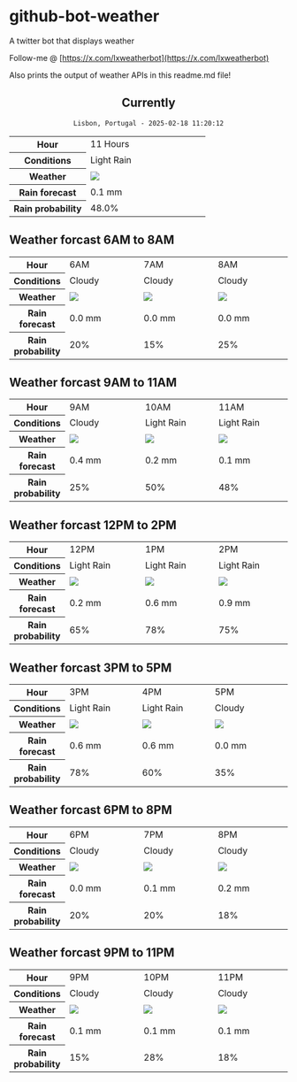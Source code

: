 # github-bot-weather
A twitter bot that displays weather

Follow-me @ [https://x.com/lxweatherbot](https://x.com/lxweatherbot)

Also prints the output of weather APIs in this readme.md file!

<div align="center">

## Currently
`Lisbon, Portugal - 2025-02-18 11:20:12`

<table>
    <tr>
        <th>Hour</th>
        <td>11 Hours</td>
    </tr>
    <tr>
        <th>Conditions</th>
        <td>Light Rain</td>
    </tr>
    <tr>
        <th>Weather</th>
        <td><img src="http://openweathermap.org/img/wn/10d@2x.png"/></td>
    </tr>
    <tr>
        <th>Rain forecast</th>
        <td width="200px">0.1 mm</td>
    </tr>
    <tr>
        <th>Rain probability</th>
        <td>48.0%</td>
    </tr>
</table>

</div>


## Weather forcast 6AM to 8AM


<table>
    <tr>
        <th>Hour</th>
        <td> 6AM </td><td> 7AM </td><td> 8AM </td>
    </tr>
    <tr>
        <th>Conditions</th>
        <td>Cloudy</td><td>Cloudy</td><td>Cloudy</td>
    </tr>
    <tr>
        <th>Weather</th>
        <td><img src="http://openweathermap.org/img/wn/03d@2x.png"/></td><td><img src="http://openweathermap.org/img/wn/03d@2x.png"/></td><td><img src="http://openweathermap.org/img/wn/03d@2x.png"/></td>
    </tr>
    <tr>
        <th>Rain forecast</th>
        <td width="200px">0.0 mm</td><td width="200px">0.0 mm</td><td width="200px">0.0 mm</td>
    </tr>
    <tr>
        <th>Rain probability</th>
        <td>20%</td><td>15%</td><td>25%</td>
    </tr>
</table>


## Weather forcast 9AM to 11AM


<table>
    <tr>
        <th>Hour</th>
        <td> 9AM </td><td> 10AM </td><td> 11AM </td>
    </tr>
    <tr>
        <th>Conditions</th>
        <td>Cloudy</td><td>Light Rain</td><td>Light Rain</td>
    </tr>
    <tr>
        <th>Weather</th>
        <td><img src="http://openweathermap.org/img/wn/03d@2x.png"/></td><td><img src="http://openweathermap.org/img/wn/10d@2x.png"/></td><td><img src="http://openweathermap.org/img/wn/10d@2x.png"/></td>
    </tr>
    <tr>
        <th>Rain forecast</th>
        <td width="200px">0.4 mm</td><td width="200px">0.2 mm</td><td width="200px">0.1 mm</td>
    </tr>
    <tr>
        <th>Rain probability</th>
        <td>25%</td><td>50%</td><td>48%</td>
    </tr>
</table>


## Weather forcast 12PM to 2PM


<table>
    <tr>
        <th>Hour</th>
        <td> 12PM </td><td> 1PM </td><td> 2PM </td>
    </tr>
    <tr>
        <th>Conditions</th>
        <td>Light Rain</td><td>Light Rain</td><td>Light Rain</td>
    </tr>
    <tr>
        <th>Weather</th>
        <td><img src="http://openweathermap.org/img/wn/10d@2x.png"/></td><td><img src="http://openweathermap.org/img/wn/10d@2x.png"/></td><td><img src="http://openweathermap.org/img/wn/10d@2x.png"/></td>
    </tr>
    <tr>
        <th>Rain forecast</th>
        <td width="200px">0.2 mm</td><td width="200px">0.6 mm</td><td width="200px">0.9 mm</td>
    </tr>
    <tr>
        <th>Rain probability</th>
        <td>65%</td><td>78%</td><td>75%</td>
    </tr>
</table>

## Weather forcast 3PM to 5PM

<table>
    <tr>
        <th>Hour</th>
        <td> 3PM </td><td> 4PM </td><td> 5PM </td>
    </tr>
    <tr>
        <th>Conditions</th>
        <td>Light Rain</td><td>Light Rain</td><td>Cloudy</td>
    </tr>
    <tr>
        <th>Weather</th>
        <td><img src="http://openweathermap.org/img/wn/10d@2x.png"/></td><td><img src="http://openweathermap.org/img/wn/10d@2x.png"/></td><td><img src="http://openweathermap.org/img/wn/03d@2x.png"/></td>
    </tr>
    <tr>
        <th>Rain forecast</th>
        <td width="200px">0.6 mm</td><td width="200px">0.6 mm</td><td width="200px">0.0 mm</td>
    </tr>
    <tr>
        <th>Rain probability</th>
        <td>78%</td><td>60%</td><td>35%</td>
    </tr>
</table>

## Weather forcast 6PM to 8PM

<table>
    <tr>
        <th>Hour</th>
        <td> 6PM </td><td> 7PM </td><td> 8PM </td>
    </tr>
    <tr>
        <th>Conditions</th>
        <td>Cloudy</td><td>Cloudy</td><td>Cloudy</td>
    </tr>
    <tr>
        <th>Weather</th>
        <td><img src="http://openweathermap.org/img/wn/03d@2x.png"/></td><td><img src="http://openweathermap.org/img/wn/03n@2x.png"/></td><td><img src="http://openweathermap.org/img/wn/03n@2x.png"/></td>
    </tr>
    <tr>
        <th>Rain forecast</th>
        <td width="200px">0.0 mm</td><td width="200px">0.1 mm</td><td width="200px">0.2 mm</td>
    </tr>
    <tr>
        <th>Rain probability</th>
        <td>20%</td><td>20%</td><td>18%</td>
    </tr>
</table>

## Weather forcast 9PM to 11PM

<table>
    <tr>
        <th>Hour</th>
        <td> 9PM </td><td> 10PM </td><td> 11PM </td>
    </tr>
    <tr>
        <th>Conditions</th>
        <td>Cloudy</td><td>Cloudy</td><td>Cloudy</td>
    </tr>
    <tr>
        <th>Weather</th>
        <td><img src="http://openweathermap.org/img/wn/03n@2x.png"/></td><td><img src="http://openweathermap.org/img/wn/03n@2x.png"/></td><td><img src="http://openweathermap.org/img/wn/03n@2x.png"/></td>
    </tr>
    <tr>
        <th>Rain forecast</th>
        <td width="200px">0.1 mm</td><td width="200px">0.1 mm</td><td width="200px">0.1 mm</td>
    </tr>
    <tr>
        <th>Rain probability</th>
        <td>15%</td><td>28%</td><td>18%</td>
    </tr>
</table>

